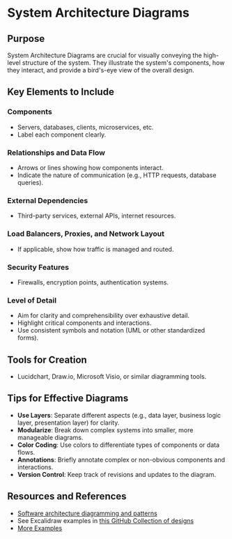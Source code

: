 # System Architecture Diagrams

## Purpose
System Architecture Diagrams are crucial for visually conveying the high-level structure of the system. They illustrate the system's components, how they interact, and provide a bird's-eye view of the overall design.

## Key Elements to Include

### Components
- Servers, databases, clients, microservices, etc.
- Label each component clearly.

### Relationships and Data Flow
- Arrows or lines showing how components interact.
- Indicate the nature of communication (e.g., HTTP requests, database queries).

### External Dependencies
- Third-party services, external APIs, internet resources.

### Load Balancers, Proxies, and Network Layout
- If applicable, show how traffic is managed and routed.

### Security Features
- Firewalls, encryption points, authentication systems.

### Level of Detail
- Aim for clarity and comprehensibility over exhaustive detail.
- Highlight critical components and interactions.
- Use consistent symbols and notation (UML or other standardized forms).

## Tools for Creation
- Lucidchart, Draw.io, Microsoft Visio, or similar diagramming tools.

## Tips for Effective Diagrams
- **Use Layers**: Separate different aspects (e.g., data layer, business logic layer, presentation layer) for clarity.
- **Modularize**: Break down complex systems into smaller, more manageable diagrams.
- **Color Coding**: Use colors to differentiate types of components or data flows.
- **Annotations**: Briefly annotate complex or non-obvious components and interactions.
- **Version Control**: Keep track of revisions and updates to the diagram.

## Resources and References
- [Software architecture diagramming and patterns](https://www.educative.io/blog/software-architecture-diagramming-and-patterns)
- See Excalidraw examples in [this GitHub Collection of designs](https://github.com/karanpratapsingh/system-design#url-shortener)
- [More Examples](https://github.com/donnemartin/system-design-primer#real-world-architectures)
